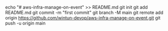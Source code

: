 echo "# aws-infra-manage-on-event" >> README.md
git init
git add README.md
git commit -m "first commit"
git branch -M main
git remote add origin https://github.com/wintun-devop/aws-infra-manage-on-event.git
git push -u origin main